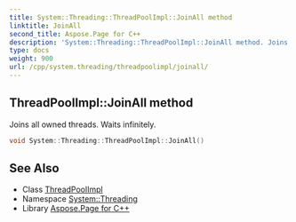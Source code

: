 ```yaml
---
title: System::Threading::ThreadPoolImpl::JoinAll method
linktitle: JoinAll
second_title: Aspose.Page for C++
description: 'System::Threading::ThreadPoolImpl::JoinAll method. Joins all owned threads. Waits infinitely in C++.'
type: docs
weight: 900
url: /cpp/system.threading/threadpoolimpl/joinall/
---
```

## ThreadPoolImpl::JoinAll method


Joins all owned threads. Waits infinitely.

```cpp
void System::Threading::ThreadPoolImpl::JoinAll()
```

## See Also

* Class [ThreadPoolImpl](../)
* Namespace [System::Threading](../../)
* Library [Aspose.Page for C++](../../../)
